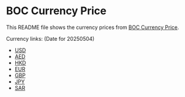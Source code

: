 # BOC Currency Price

This README file shows the currency prices from [BOC Currency Price](https://www.boc.cn/sourcedb/whpj/).

Currency links: (Date for 20250504)

- [USD](https://bocurrencyprice.techina.science/BOC_CURRENCY_PRICE/USD/20250504.json)
- [AED](https://bocurrencyprice.techina.science/BOC_CURRENCY_PRICE/AED/20250504.json)
- [HKD](https://bocurrencyprice.techina.science/BOC_CURRENCY_PRICE/HKD/20250504.json)
- [EUR](https://bocurrencyprice.techina.science/BOC_CURRENCY_PRICE/EUR/20250504.json)
- [GBP](https://bocurrencyprice.techina.science/BOC_CURRENCY_PRICE/GBP/20250504.json)
- [JPY](https://bocurrencyprice.techina.science/BOC_CURRENCY_PRICE/JPY/20250504.json)
- [SAR](https://bocurrencyprice.techina.science/BOC_CURRENCY_PRICE/SAR/20250504.json)
